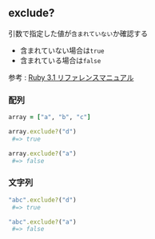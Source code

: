 ## exclude?
引数で指定した値が`含まれていない`か確認する
- 含まれていない場合は`true`
- 含まれている場合は`false`
  
参考 : [Ruby 3.1 リファレンスマニュアル](https://docs.ruby-lang.org/ja/latest/method/Rake=3a=3aFileList/i/exclude.html)
  
 ### 配列
```rb
array = ["a", "b", "c"]

array.exclude?("d")
 #=> true

array.exclude?("a")
 #=> false
```
  
### 文字列
```rb
"abc".exclude?("d")
 #=> true

"abc".exclude?("a")
 #=> false
```
